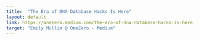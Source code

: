 ```yaml
---
title:  "The Era of DNA Database Hacks Is Here"
layout: default
link: https://onezero.medium.com/the-era-of-dna-database-hacks-is-here-85a860190622
target: "Emily Mullin @ OneZero - Medium"
---
```

